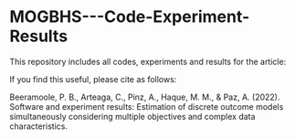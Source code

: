 # MOGBHS---Code-Experiment-Results

This repository includes all codes, experiments and results for the article:


If you find this useful, please cite as follows:


Beeramoole, P. B., Arteaga, C., Pinz, A., Haque, M. M., & Paz, A. (2022). Software and experiment results: Estimation of discrete outcome models simultaneously considering multiple objectives and complex data characteristics.
